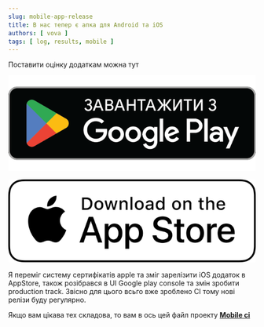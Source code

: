 ```yaml
---
slug: mobile-app-release
title: В нас тепер є апка для Android та iOS
authors: [ vova ]
tags: [ log, results, mobile ]
---
```


Поставити оцінку додаткам можна тут

[![Google play logo](google-play-badge.png)](https://play.google.com/store/apps/details?id=org.mixdrinks.app&pcampaignid=pcampaignidMKT-Other-global-all-co-prtnr-py-PartBadge-Mar2515-1)

[![App store logo](app-store-badge.png)](https://apps.apple.com/app/id6447103081)

Я переміг систему сертифікатів apple та зміг зарелізити iOS додаток в AppStore, також розібрався в UI Google play
console та змін зробити production track.
Звісно для цього всьго вже зроблено CI тому нові релізи буду регулярно.

Якщо вам цікава тех складова, то вам в ось цей файл проекту
**[Mobile ci](https://github.com/MixDrinks/Mobile/blob/main/.github/workflows/prod_deploy.yml)**
